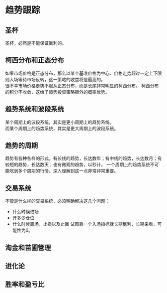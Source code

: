 # 趋势跟踪

## 圣杯
圣杯，必然是不能保证赢利的。
## 柯西分布和正态分布
如果市场价格是正态分布，那么以某个基准价格为中心、价格走势超过一定上下限则入场等待市场反转，这一策略的收益将是最高的。  
很不幸市场价格走势不服从正态分布，而是长尾非常明显的柯西分布。
柯西分布的积分不收敛，这给了趋势投资策略额外的概率优势。
## 趋势系统和波段系统
某个周期上的波段系统，其实是更小周期上的趋势系统。  
而某个周期上的趋势系统，其实是更大周期上的波段系统。
## 趋势的周期
趋势有各种各样的形式。有长线的趋势，长达数年；有中线的趋势，长达数月；有较短的趋势，长达数天；也有微观的趋势，以秒计。
一个周期上的趋势系统不可能吃到多个周期的行情。深入理解到这一点非常非常重要。
## 交易系统
不管是什么样的交易系统，必须明确解决这几个问题：
* 什么时候进场
* 开多少仓位
* 什么时候离场，止损以及止赢
试图靠一个入场指标就长期赢利，长期来看，可能性为0。
## 淘金和苗圃管理
## 进化论
## 胜率和盈亏比
